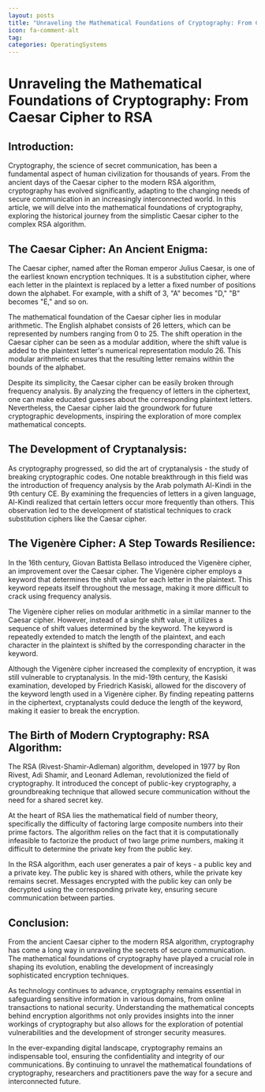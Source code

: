 ```yaml
---
layout: posts
title: "Unraveling the Mathematical Foundations of Cryptography: From Caesar Cipher to RSA"
icon: fa-comment-alt
tag:      
categories: OperatingSystems
---
```



# Unraveling the Mathematical Foundations of Cryptography: From Caesar Cipher to RSA

## Introduction:

Cryptography, the science of secret communication, has been a fundamental aspect of human civilization for thousands of years. From the ancient days of the Caesar cipher to the modern RSA algorithm, cryptography has evolved significantly, adapting to the changing needs of secure communication in an increasingly interconnected world. In this article, we will delve into the mathematical foundations of cryptography, exploring the historical journey from the simplistic Caesar cipher to the complex RSA algorithm.

## The Caesar Cipher: An Ancient Enigma:

The Caesar cipher, named after the Roman emperor Julius Caesar, is one of the earliest known encryption techniques. It is a substitution cipher, where each letter in the plaintext is replaced by a letter a fixed number of positions down the alphabet. For example, with a shift of 3, "A" becomes "D," "B" becomes "E," and so on.

The mathematical foundation of the Caesar cipher lies in modular arithmetic. The English alphabet consists of 26 letters, which can be represented by numbers ranging from 0 to 25. The shift operation in the Caesar cipher can be seen as a modular addition, where the shift value is added to the plaintext letter's numerical representation modulo 26. This modular arithmetic ensures that the resulting letter remains within the bounds of the alphabet.

Despite its simplicity, the Caesar cipher can be easily broken through frequency analysis. By analyzing the frequency of letters in the ciphertext, one can make educated guesses about the corresponding plaintext letters. Nevertheless, the Caesar cipher laid the groundwork for future cryptographic developments, inspiring the exploration of more complex mathematical concepts.

## The Development of Cryptanalysis:

As cryptography progressed, so did the art of cryptanalysis - the study of breaking cryptographic codes. One notable breakthrough in this field was the introduction of frequency analysis by the Arab polymath Al-Kindi in the 9th century CE. By examining the frequencies of letters in a given language, Al-Kindi realized that certain letters occur more frequently than others. This observation led to the development of statistical techniques to crack substitution ciphers like the Caesar cipher.

## The Vigenère Cipher: A Step Towards Resilience:

In the 16th century, Giovan Battista Bellaso introduced the Vigenère cipher, an improvement over the Caesar cipher. The Vigenère cipher employs a keyword that determines the shift value for each letter in the plaintext. This keyword repeats itself throughout the message, making it more difficult to crack using frequency analysis.

The Vigenère cipher relies on modular arithmetic in a similar manner to the Caesar cipher. However, instead of a single shift value, it utilizes a sequence of shift values determined by the keyword. The keyword is repeatedly extended to match the length of the plaintext, and each character in the plaintext is shifted by the corresponding character in the keyword.

Although the Vigenère cipher increased the complexity of encryption, it was still vulnerable to cryptanalysis. In the mid-19th century, the Kasiski examination, developed by Friedrich Kasiski, allowed for the discovery of the keyword length used in a Vigenère cipher. By finding repeating patterns in the ciphertext, cryptanalysts could deduce the length of the keyword, making it easier to break the encryption.

## The Birth of Modern Cryptography: RSA Algorithm:

The RSA (Rivest-Shamir-Adleman) algorithm, developed in 1977 by Ron Rivest, Adi Shamir, and Leonard Adleman, revolutionized the field of cryptography. It introduced the concept of public-key cryptography, a groundbreaking technique that allowed secure communication without the need for a shared secret key.

At the heart of RSA lies the mathematical field of number theory, specifically the difficulty of factoring large composite numbers into their prime factors. The algorithm relies on the fact that it is computationally infeasible to factorize the product of two large prime numbers, making it difficult to determine the private key from the public key.

In the RSA algorithm, each user generates a pair of keys - a public key and a private key. The public key is shared with others, while the private key remains secret. Messages encrypted with the public key can only be decrypted using the corresponding private key, ensuring secure communication between parties.

## Conclusion:

From the ancient Caesar cipher to the modern RSA algorithm, cryptography has come a long way in unraveling the secrets of secure communication. The mathematical foundations of cryptography have played a crucial role in shaping its evolution, enabling the development of increasingly sophisticated encryption techniques.

As technology continues to advance, cryptography remains essential in safeguarding sensitive information in various domains, from online transactions to national security. Understanding the mathematical concepts behind encryption algorithms not only provides insights into the inner workings of cryptography but also allows for the exploration of potential vulnerabilities and the development of stronger security measures.

In the ever-expanding digital landscape, cryptography remains an indispensable tool, ensuring the confidentiality and integrity of our communications. By continuing to unravel the mathematical foundations of cryptography, researchers and practitioners pave the way for a secure and interconnected future.